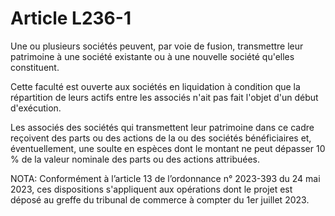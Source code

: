 # Article L236-1

Une ou plusieurs sociétés peuvent, par voie de fusion, transmettre leur patrimoine à une société existante ou à une nouvelle société qu'elles constituent.

Cette faculté est ouverte aux sociétés en liquidation à condition que la répartition de leurs actifs entre les associés n'ait pas fait l'objet d'un début d'exécution.

Les associés des sociétés qui transmettent leur patrimoine dans ce cadre reçoivent des parts ou des actions de la ou des sociétés bénéficiaires et, éventuellement, une soulte en espèces dont le montant ne peut dépasser 10 % de la valeur nominale des parts ou des actions attribuées.

NOTA:
Conformément à l’article 13 de l’ordonnance n° 2023-393 du 24 mai 2023, ces dispositions s'appliquent aux opérations dont le projet est déposé au greffe du tribunal de commerce à compter du 1er juillet 2023.
